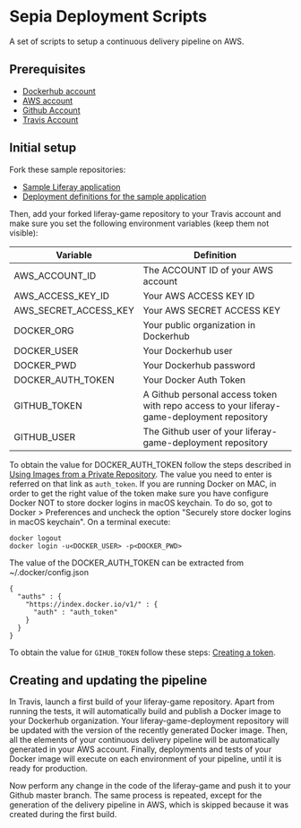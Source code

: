 # Sepia Deployment Scripts

A set of scripts to setup a continuous delivery pipeline on AWS.

## Prerequisites

- [Dockerhub account](https://hub.docker.com/)
- [AWS account](https://aws.amazon.com)
- [Github Account](https://github.com/)
- [Travis Account](https://travis-ci.org/)

 
## Initial setup 
 
Fork these sample repositories:

- [Sample Liferay application](https://github.com/liferay-labs/liferay-game)
- [Deployment definitions for the sample application](https://github.com/liferay-labs/liferay-game-deployment)

Then, add your forked liferay-game repository to your Travis account and make 
sure you set the following environment variables (keep them not visible):

| Variable              | Definition                                                  |
|-----------------------|-------------------------------------------------------------|
| AWS_ACCOUNT_ID        | The ACCOUNT ID of your AWS account                          |
| AWS_ACCESS_KEY_ID     | Your AWS ACCESS KEY ID                                      |
| AWS_SECRET_ACCESS_KEY | Your AWS SECRET ACCESS KEY                                  |
| DOCKER_ORG            | Your public organization in Dockerhub                       |
| DOCKER_USER           | Your Dockerhub user                                         |
| DOCKER_PWD            | Your Dockerhub password                                     |
| DOCKER_AUTH_TOKEN     | Your Docker Auth Token                                      |
| GITHUB_TOKEN          | A Github personal access token with repo access to your liferay-game-deployment repository |
| GITHUB_USER           | The Github user of your liferay-game-deployment repository  |

To obtain the value for DOCKER_AUTH_TOKEN follow the steps described in [Using Images from a Private Repository](http://docs.aws.amazon.com/elasticbeanstalk/latest/dg/create_deploy_docker.container.console.html#docker-images-private).
The value you need to enter is referred on that link as `auth_token`.
If you are running Docker on MAC, in order to get the right value of the token make sure you have configure Docker NOT to store docker logins in macOS keychain.
To do so, got to Docker > Preferences and uncheck the option "Securely store docker logins in macOS keychain".
On a terminal execute:

```
docker logout
docker login -u<DOCKER_USER> -p<DOCKER_PWD>
```

The value of the DOCKER_AUTH_TOKEN can be extracted from ~/.docker/config.json
```
{
  "auths" : {
    "https://index.docker.io/v1/" : {
      "auth" : "auth_token"
    }
  }
}
```

To obtain the value for `GIHUB_TOKEN` follow these steps: [Creating a token](https://help.github.com/articles/creating-a-personal-access-token-for-the-command-line/#creating-a-token).

## Creating and updating the pipeline

In Travis, launch a first build of your liferay-game repository. Apart from 
running the tests, it will automatically build and publish a Docker image to 
your Dockerhub organization. Your liferay-game-deployment repository will be 
updated with the version of the recently generated Docker image. Then, all the 
elements of your continuous delivery pipeline will be automatically generated in 
your AWS account. Finally, deployments and tests of your Docker image will 
execute on each environment of your pipeline, until it is ready for production.
 
Now perform any change in the code of the liferay-game and push it to your
Github master branch. The same process is repeated, except for the generation of
the delivery pipeline in AWS, which is skipped because it was created during the
first build.
